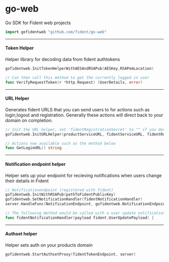 # go-web
Go SDK for Fident web projects

```go
import gofidentweb "github.com/fident/go-web"
```

---
#### Token Helper
Helper library for decoding data from fident authtokens
```go
gofidentweb.InitTokenHelperWithAESAndRSAPub(AESKey,RSAPemLocation)

// Can then call this method to get the currently logged in user
func VerifyRequestToken(r *http.Request) (UserDetails, error)
```

---
#### URL Helper
Generates fident URLS that you can send users to for actions such as login,logout and registration. Generally these actions will direct back to your domain on completion.
```go
// Init the URL helper, set 'fidentRegistrationSecret' to "" if you don't plan on using pre-registered verified registration URLs
gofidentweb.InitURLHelper(productServiceURL, fidentServiceURL, fidentRegistrationSecret)

// Actions now available such as the method below
func GetLoginURL() string 
```

---
#### Notification endpoint helper
Helper sets up your endpoint for recieving notifications when users change their details in Fident
```go
// Notificationendpoint (registered with fident)
gofidentweb.InitWithRSAPub(pathToFidentPublicKey)
gofidentweb.SetNotificationHandler(fidentNotificationHandler)
server.HandleFunc(NotificationEndpoint, gofidentweb.NotificationEndpoint)

// The following method would be called with a user update notification payload
func fidentNotificationHandler(payload fident.UserUpdatePayload) {
```

---
#### Authset helper
Helper sets auth on your products domain
```go
gofidentweb.StartAuthsetProxy(fidentTokenEndpoint, server)
```
